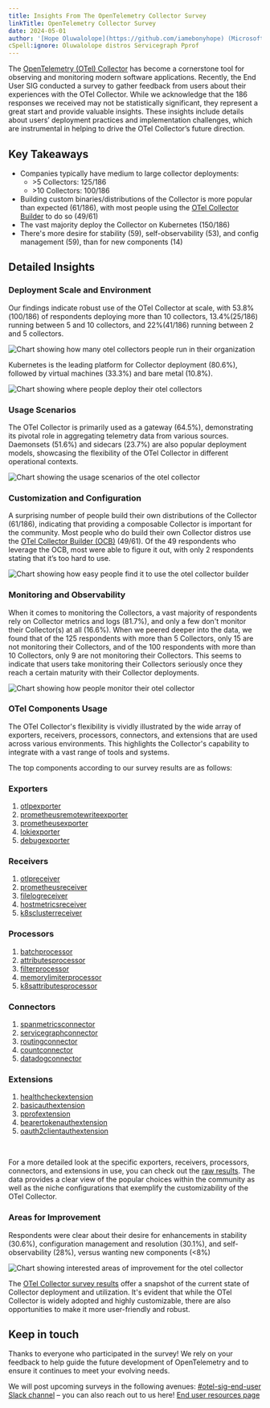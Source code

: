 ```yaml
---
title: Insights From The OpenTelemetry Collector Survey
linkTitle: OpenTelemetry Collector Survey
date: 2024-05-01
author: '[Hope Oluwalolope](https://github.com/iamebonyhope) (Microsoft)'
cSpell:ignore: Oluwalolope distros Servicegraph Pprof
---
```


The [OpenTelemetry (OTel) Collector](https://opentelemetry.io/docs/collector/)
has become a cornerstone tool for observing and monitoring modern software
applications. Recently, the End User SIG conducted a survey to gather feedback
from users about their experiences with the OTel Collector. While we acknowledge
that the 186 responses we received may not be statistically significant, they
represent a great start and provide valuable insights. These insights include
details about users’ deployment practices and implementation challenges, which
are instrumental in helping to drive the OTel Collector’s future direction.

## Key Takeaways

- Companies typically have medium to large collector deployments:
  - \>5 Collectors: 125/186
  - \>10 Collectors: 100/186
- Building custom binaries/distributions of the Collector is more popular than
  expected (61/186), with most people using the
  [OTel Collector Builder](https://github.com/open-telemetry/opentelemetry-collector-builder)
  to do so (49/61)
- The vast majority deploy the Collector on Kubernetes (150/186)
- There's more desire for stability (59), self-observability (53), and config
  management (59), than for new components (14)

## Detailed Insights

### Deployment Scale and Environment

Our findings indicate robust use of the OTel Collector at scale, with
53.8%(100/186) of respondents deploying more than 10 collectors, 13.4%(25/186)
running between 5 and 10 collectors, and 22%(41/186) running between 2 and 5
collectors.

![Chart showing how many otel collectors people run in their organization](deployment-scale.png)

Kubernetes is the leading platform for Collector deployment (80.6%), followed by
virtual machines (33.3%) and bare metal (10.8%).

![Chart showing where people deploy their otel collectors](deployment-environment.png)

### Usage Scenarios

The OTel Collector is primarily used as a gateway (64.5%), demonstrating its
pivotal role in aggregating telemetry data from various sources. Daemonsets
(51.6%) and sidecars (23.7%) are also popular deployment models, showcasing the
flexibility of the OTel Collector in different operational contexts.

![Chart showing the usage scenarios of the otel collector](usage-scenarios.png)

### Customization and Configuration

A surprising number of people build their own distributions of the Collector
(61/186), indicating that providing a composable Collector is important for the
community. Most people who do build their own Collector distros use the
[OTel Collector Builder (OCB)](https://github.com/open-telemetry/opentelemetry-collector-builder)
(49/61). Of the 49 respondents who leverage the OCB, most were able to figure it
out, with only 2 respondents stating that it’s too hard to use.

![Chart showing how easy people find it to use the otel collector builder](ocb-usage.png)

### Monitoring and Observability

When it comes to monitoring the Collectors, a vast majority of respondents rely
on Collector metrics and logs (81.7%), and only a few don't monitor their
Collector(s) at all (16.6%). When we peered deeper into the data, we found that
of the 125 respondents with more than 5 Collectors, only 15 are not monitoring
their Collectors, and of the 100 respondents with more than 10 Collectors, only
9 are not monitoring their Collectors. This seems to indicate that users take
monitoring their Collectors seriously once they reach a certain maturity with
their Collector deployments.

![Chart showing how people monitor their otel collector](monitoring.png)

### OTel Components Usage

The OTel Collector's flexibility is vividly illustrated by the wide array of
exporters, receivers, processors, connectors, and extensions that are used
across various environments. This highlights the Collector's capability to
integrate with a vast range of tools and systems.

The top components according to our survey results are as follows:

### Exporters

1. [otlpexporter](https://github.com/open-telemetry/opentelemetry-collector/tree/main/exporter/otlpexporter)
2. [prometheusremotewriteexporter](https://github.com/open-telemetry/opentelemetry-collector-contrib/blob/main/exporter/prometheusremotewriteexporter/README.md)
3. [prometheusexporter](https://github.com/open-telemetry/opentelemetry-collector-contrib/blob/main/exporter/prometheusexporter/README.md)
4. [lokiexporter](https://github.com/open-telemetry/opentelemetry-collector-contrib/blob/main/exporter/lokiexporter/README.md)
5. [debugexporter](https://github.com/open-telemetry/opentelemetry-collector/tree/main/exporter/debugexporter)

### Receivers

1. [otlpreceiver](https://github.com/open-telemetry/opentelemetry-collector/tree/main/receiver/otlpreceiver)
2. [prometheusreceiver](https://github.com/open-telemetry/opentelemetry-collector-contrib/blob/main/receiver/prometheusreceiver/README.md)
3. [filelogreceiver](https://github.com/open-telemetry/opentelemetry-collector-contrib/tree/main/receiver/filelogreceiver)
4. [hostmetricsreceiver](https://github.com/open-telemetry/opentelemetry-collector-contrib/blob/main/receiver/hostmetricsreceiver/README.md)
5. [k8sclusterreceiver](https://github.com/open-telemetry/opentelemetry-collector-contrib/blob/main/receiver/k8sclusterreceiver/README.md)

### Processors

1. [batchprocessor](https://github.com/open-telemetry/opentelemetry-collector/tree/main/processor/batchprocessor)
2. [attributesprocessor](https://github.com/open-telemetry/opentelemetry-collector-contrib/blob/main/processor/attributesprocessor/README.md)
3. [filterprocessor](https://github.com/open-telemetry/opentelemetry-collector-contrib/blob/main/processor/filterprocessor/README.md)
4. [memorylimiterprocessor](https://github.com/open-telemetry/opentelemetry-collector/tree/main/processor/memorylimiterprocessor)
5. [k8sattributesprocessor](https://github.com/open-telemetry/opentelemetry-collector-contrib/blob/main/processor/k8sattributesprocessor/README.md)

### Connectors

1. [spanmetricsconnector](https://github.com/open-telemetry/opentelemetry-collector-contrib/blob/main/extension/spanmetricsprocessor/README.md)
2. [servicegraphconnector](https://github.com/open-telemetry/opentelemetry-collector-contrib/blob/main/extension/servicegraphprocessor/README.md)
3. [routingconnector](https://github.com/open-telemetry/opentelemetry-collector-contrib/blob/main/processor/routingprocessor/README.md)
4. [countconnector](https://github.com/open-telemetry/opentelemetry-collector-contrib/blob/main/extension/countprocessor/README.md)
5. [datadogconnector](https://github.com/open-telemetry/opentelemetry-collector-contrib/blob/main/exporter/datadogexporter/README.md)

### Extensions

1. [healthcheckextension](https://github.com/open-telemetry/opentelemetry-collector-contrib/blob/main/extension/healthcheckextension/README.md)
2. [basicauthextension](https://github.com/open-telemetry/opentelemetry-collector-contrib/blob/main/extension/basicauthextension/README.md)
3. [pprofextension](https://github.com/open-telemetry/opentelemetry-collector-contrib/blob/main/extension/pprofextension/README.md)
4. [bearertokenauthextension](https://github.com/open-telemetry/opentelemetry-collector-contrib/blob/main/extension/bearertokenauthextension/README.md)
5. [oauth2clientauthextension](https://github.com/open-telemetry/opentelemetry-collector-contrib/blob/main/extension/oauth2clientauthextension/README.md)

<br/>

For a more detailed look at the specific exporters, receivers, processors,
connectors, and extensions in use, you can check out the
[raw results](https://github.com/open-telemetry/sig-end-user/blob/main/end-user-surveys/otel-collector/otel-collector-survey.csv).
The data provides a clear view of the popular choices within the community as
well as the niche configurations that exemplify the customizability of the OTel
Collector.

### Areas for Improvement

Respondents were clear about their desire for enhancements in stability (30.6%),
configuration management and resolution (30.1%), and self-observability (28%),
versus wanting new components (<8%)

![Chart showing interested areas of improvement for the otel collector](areas-of-improvement.png)

The
[OTel Collector survey results](https://github.com/open-telemetry/sig-end-user/blob/main/end-user-surveys/otel-collector/otel-collector-survey.csv)
offer a snapshot of the current state of Collector deployment and utilization.
It's evident that while the OTel Collector is widely adopted and highly
customizable, there are also opportunities to make it more user-friendly and
robust.

## Keep in touch

Thanks to everyone who participated in the survey! We rely on your feedback to
help guide the future development of OpenTelemetry and to ensure it continues to
meet your evolving needs.

We will post upcoming surveys in the following avenues:
[#otel-sig-end-user Slack channel](https://cloud-native.slack.com/archives/C01RT3MSWGZ)
– you can also reach out to us here!
[End user resources page](https://opentelemetry.io/community/end-user/)
